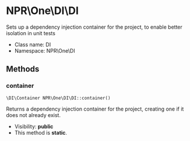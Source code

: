 NPR\One\DI\DI
===============

Sets up a dependency injection container for the project, to enable better isolation in unit tests




* Class name: DI
* Namespace: NPR\One\DI







Methods
-------


### container

    \DI\Container NPR\One\DI\DI::container()

Returns a dependency injection container for the project, creating one if it does not already exist.



* Visibility: **public**
* This method is **static**.



